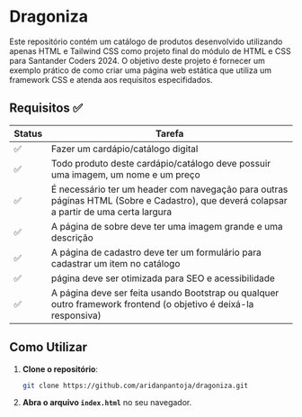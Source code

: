 # Dragoniza

Este repositório contém um catálogo de produtos desenvolvido utilizando apenas HTML e Tailwind CSS como projeto final do módulo de HTML e CSS para Santander Coders 2024. O objetivo deste projeto é fornecer um exemplo prático de como criar uma página web estática que utiliza um framework CSS e atenda aos requisitos especifidados.

## Requisitos ✅

<table>
  <thead>
    <tr>
      <th>Status</th>
      <th>Tarefa</th>
    </tr>
  </thead>
  <tbody>
    <tr>
      <td>✅</td>
      <td>Fazer um cardápio/catálogo digital</td>
    </tr>
    <tr>
      <td>✅</td>
      <td>Todo produto deste cardápio/catálogo deve possuir uma imagem, um nome e um preço</td>
    </tr>
    <tr>
      <td>✅</td>
      <td>É necessário ter um header com navegação para outras páginas HTML (Sobre e Cadastro), que deverá colapsar a partir de uma certa largura</td>
    </tr>
    <tr>
      <td>✅</td>
      <td>A página de sobre deve ter uma imagem grande e uma descrição</td>
    </tr>
    <tr>
      <td>✅</td>
      <td>A página de cadastro deve ter um formulário para cadastrar um item no catálogo</td>
    </tr>
    <tr>
      <td>✅</td>
      <td> página deve ser otimizada para SEO e acessibilidade</td>
    </tr>
    <tr>
      <td>✅</td>
      <td>A página deve ser feita usando Bootstrap ou qualquer outro framework frontend (o objetivo é deixá-la responsiva)</td>
    </tr>
  </tbody>
</table>

## Como Utilizar

1. **Clone o repositório**: 
   ```bash
   git clone https://github.com/aridanpantoja/dragoniza.git
   ```

2. **Abra o arquivo `index.html`** no seu navegador.